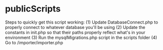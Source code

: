 # publicScripts
Steps to quickly get this script working:
(1) Update DatabaseConnect.php to properly connect to whatever database you'll be using
(2) Update the constants in init.php so that their paths properly reflect what's in your environment
(3) Run the mysqlMigrations.php script in the scripts folder
(4) Go to /importer/importer.php